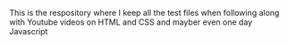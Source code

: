 This is the respository where I keep all the test files when following along with Youtube videos on HTML and CSS and mayber even one day Javascript
